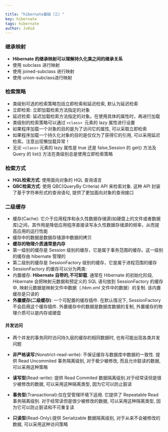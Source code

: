 ```yaml
---

title: "hibernate基础（三）"
key: hibernate
tags: hibernate
author: Jv0id
---
```




### 继承映射

- **Hibernate 的继承映射可以理解持久化类之间的继承关系**
- 使用 subclass 进行映射
- 使用 joined-subclass 进行映射
- 使用  union-subclass进行映射



### 检索策略

- 类级别可选的检索策略包括立即检索和延迟检索, 默认为延迟检索
- 立即检索: 立即加载检索方法指定的对象
- 延迟检索: 延迟加载检索方法指定的对象。在使用具体的属性时，再进行加载
- 类级别的检索策略可以通过 `<class> `元素的 lazy 属性进行设置
- 如果程序加载一个对象的目的是为了访问它的属性, 可以采取立即检索
- 如果程序加载一个持久化对象的目的是仅仅为了获得它的引用, 可以采用延迟检索。注意出现懒加载异常！
- 无论 `<class>` 元素的 lazy 属性是 true 还是 false,Session 的 get() 方法及 Query 的 list() 方法在类级别总是使用立即检索策略



### 检索方式

- **HQL检索方式**: 使用面向对象的 HQL 查询语言
- **QBC检索方式**: 使用 QBC(QueryBy Criteria) API 来检索对象. 这种 API 封装了基于字符串形式的查询语句, 提供了更加面向对象的查询接口



### 二级缓存

- 缓存(Cache): 它介于应用程序和永久性数据存储源(如硬盘上的文件或者数据库)之间，其作用是降低应用程序直接读写永久性数据存储源的频率，从而提高应用的运行性能
- 缓存中的数据是数据存储源中数据的拷贝
- **缓存的物理介质通常是内存**
- 第一级别的缓存是 Session 级别的缓存，它是属于事务范围的缓存。这一级别的缓存由 hibernate
  管理的
- 第二级别的缓存是 SessionFactory 级别的缓存，它是属于进程范围的缓存
- SessionFactory 的缓存可以分为两类:
- 内置缓存: **Hibernate 自带的,不可卸载**. 通常在 Hibernate 的初始化阶段, Hibernate 会把映射元数据和预定义的 SQL 语句放到 SessionFactory 的缓存中, 映射元数据是映射文件中数据（.hbm.xml 文件中的数据）的复制. 该内置缓存是只读的
- **外置缓存(二级缓存)**: 一个可配置的缓存插件. 在默认情况下, SessionFactory 不会启用这个缓存插件. 外置缓存中的数据是数据库数据的复制, 外置缓存的物理介质可以是内存或硬盘



#### 并发访问

- 两个并发的事务同时访问持久层的缓存的相同数据时, 也有可能出现各类并发问题

- **非严格读写**(Nonstrict-read-write): 不保证缓存与数据库中数据的一致性. 提供 Read Uncommited 事务隔离级别, 对于极少被修改, 而且允许脏读的数据, 可以采用这种策略
- **读写型**(Read-write): 提供 Read Commited 数据隔离级别.对于经常读但是很少被修改的数据, 可以采用这种隔离类型, 因为它可以防止脏读
- **事务型**(Transactional):仅在受管理环境下适用. 它提供了 Repeatable Read 事务隔离级别. 对于经常读但是很少被修改的数据, 可以采用这种隔离类型, 因为它可以防止脏读和不可重复读
- **只读型**(Read-Only):提供 Serializable 数据隔离级别, 对于从来不会被修改的数据, 可以采用这种访问策略
